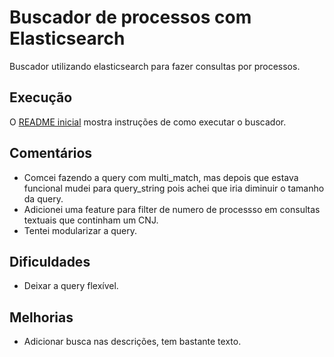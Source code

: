 # Buscador de processos com Elasticsearch

Buscador utilizando elasticsearch para fazer consultas por processos.

## Execução

O [README inicial](../../README.md) mostra instruções de como executar o buscador.

## Comentários
- Comcei fazendo a query com multi_match, mas depois que estava funcional mudei para query_string pois achei que iria diminuir o tamanho da query.
- Adicionei uma feature para filter de numero de processso em consultas textuais que continham um CNJ.
- Tentei modularizar a query.

## Dificuldades
- Deixar a query flexível.

## Melhorias
- Adicionar busca nas descrições, tem bastante texto.

